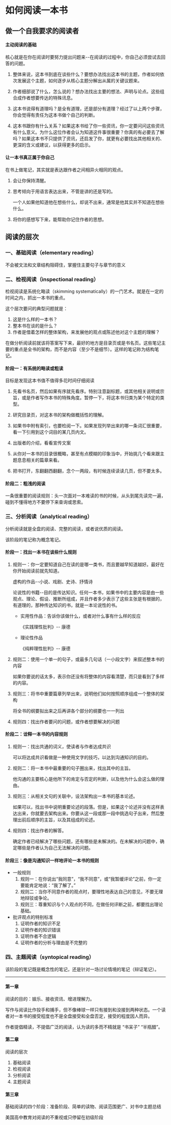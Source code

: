 # 如何阅读一本书

## 做一个自我要求的阅读者

#### 主动阅读的基础

核心就是在你在阅读时要努力提出问题来--在阅读的过程中，你自己必须尝试去回答的问题。

1. 整体来说，这本书到底在谈些什么？要想办法找出这本书的主题，作者如何依次发展这个主题，如何逐步从核心主题分解出从属的关键议题来。

2. 作者细部说了什么，怎么说的？想办法找出主要的想法、声明与论点。这些组合成作者想要传达的特殊讯息。

3. 这本书说得有道理吗？是全有道理，还是部分有道理？经过了以上两个步骤，你会觉得有责任为这本书做个自己的判断。

4. 这本书跟你有什么关系？如果这本书给了你一些资讯，你一定要问问这些资讯有什么意义。为什么这位作者会认为知道这件事很重要？你真的有必要去了解吗？如果这本书不只提供了资讯，还启发了你，就更有必要找出其他相关的、更深的含义或建议，以获得更多的启示。

#### 让一本书真正属于你自己

在书上做笔记，其实就是表达跟作者之间相异火相同的观点。

1. 会让你保持清醒。
2. 思考倾向于用语言表达出来，不管是讲的还是写的。

    一个人如果他知道他在想些什么，却说不出来，通常是他其实并不知道在想些什么。

3. 将你的感想写下来，能帮助你记住作者的思想。


## 阅读的层次

### 一、基础阅读（elementary reading）

不会被文法和文章结构阻碍住，掌握住主要句子与章节的意义

### 二、检视阅读（inspectional reading）

检视阅读是系统化略读（skimming systematically）的一门艺术。就是在一定的时间之内，抓出一本书的重点。

这个层次要问的典型问题就是：

1. 这是什么样的一本书？
2. 整本书在谈的是什么？
3. 作者是借着怎样的整体架构，来发展他的观点或陈述他对这个主题的理解？

在做分析阅读前就该将答案写下来，最好的地方是目录页或是书名页。这些笔记主要的重点是全书的架构，而不是内容（至少不是细节）。这样的笔记称为结构笔记。
    

<!-- 
    这本书在谈什么？
    这本书的架构如何？
    这本书包含哪些部分？
    这是哪一类的书--小说、历史还是科学论文？ 
-->

#### 阶段一：有系统的略读或粗读

目标是发现这本书值不值得多花时间仔细阅读

1. 先看书名页，然后如果有序就先看序。特别注意副标题，或其他相关说明或宗旨，或是作者写作本书的特殊角度。暂停一下，将这本书归类为某个特定的类型。

2. 研究目录页，对这本书的架构做概括性的理解。

3. 如果书中附有索引，也要检阅一下。如果发现列举出来的哪一条词汇很重要，看一下引用到这个词目的某几页内文。

4. 出版者的介绍，看看宣传文案

5. 从你对一本书的目录很概略，甚至有点模糊的印象当中，开始挑几个看来跟主题息息相关的篇章来看。

6. 把书打开，东翻翻西翻翻，念个一两段，有时候连续读读几页，但不要太多。

#### 阶段二：粗浅的阅读

一条很重要的阅读规则：头一次面对一本难读的书的时候，从头到尾先读完一遍，碰到不懂得地方不要停下来查询或思索。

### 三、分析阅读（analytical reading）

分析阅读就是全盘的阅读、完整的阅读，或者说优质的阅读。

该阶段的笔记称为概念笔记。

#### 阶段一：找出一本书在谈些什么规则

1. 规则一：你一定要知道自己在读的是哪一类书，而且要越早知道越好。最好在你开始阅读前就先知道。

    虚构的作品--小说、戏剧、史诗、抒情诗

    论说性的书籍--目的是传达知识。任何一本书，如果书中的主要内容是由一些观点、理论、假设、推断所组成，并且作者多少表示了这些主张是有根据的，有道理的，那种传达知识的书，就是一本论说性的书。
        
    - 实用性作品：告诉你该做什么，或者对什么事有什么样的反应

        《实践理性批判》-- 康德

    - 理论性作品

        《纯粹理性批判》-- 康德

2. 规则二：使用一个单一的句子，或最多几句话（一小段文字）来叙述整本书的内容

    如果你要说的话太多，表示你还没有将整体的内容看清楚，而只是看到了多样的内容。

3. 规则三：将书中重要篇章列举出来，说明他们如何按照顺序组成一个整体的架构

    将全书的纲要拟出来之后再讲各个部分的纲要也一一列出

4. 规则四：找出作者要问的问题，或作者想要解决的问题

#### 阶段二：诠释一本书的内容规则

1. 规则一：找出共通的词义，使读者与作者达成共识

    可以将达成共识看做是一种使用文字的技巧，以达到沟通知识的目的。

2. 规则二：将一本书中最重要的句子圈出来，找出其中的主旨。

    <!-- 从作者的观点来看，最重要的句子就是在整个论述中，阐述作者判断的部分。 -->

    他沟通的主要核心是他所下的肯定与否定的判断，以及他为什么会这么做的理由。

3. 规则三：从相关文句的关联中，设法架构出一本书的基本论述。

    如果可以，找出书中说明重要论述的段落。但是，如果这个论述并没有这样表达出来，你就要去架构出来。你要从这一段或那一段中挑选句子出来，然后整理出前后顺序的主旨，以及其组成的论述。
4. 规则四：找出作者的解答。

    确定作者已经解决了哪些问题，还有哪些是未解决的。在未解决的问题中，确定哪些是作者认为自己无法解决的问题。

#### 阶段三：像是沟通知识一样地评论一本书的规则

- 一般规则
    1. 规则一：在你说出“我同意”，“我不同意”，或“我暂缓评论”之前，你一定要能肯定地说：“我了解了。”
    2. 规则二：当你不同意作者的观点时，要理性地表达自己的意见，不要无理地辩驳或争论。
    3. 规则三：尊重知识与个人观点的不同，在做任何评断之前，都要找出理论基础。
- 批评观点的特别标准
    1. 证明作者的知识不足
    2. 证明作者的知识错误
    3. 证明作者不合逻辑
    4. 证明作者的分析与理由是不完整的

### 四、主题阅读（syntopical reading）

该阶段的笔记既是概念性的笔记，还是针对一场讨论情境的笔记（辩证笔记）。

- - -

#### 第一章

阅读的目的：娱乐、接收资讯、增进理解力。

写作与阅读比作投手和捕手，但不像棒球一样只有接到和没接到两种状态。一个读者对一本书的接受程度也不是全盘接受和全盘否定，接受的程度因人而异。

作者提倡精读，不提倡广泛的阅读，认为读的多而不精就是 “书呆子” “半瓶醋”。

#### 第二章

阅读的层次
1. 基础阅读
2. 检视阅读
3. 分析阅读
4. 主题阅读

#### 第三章

基础阅读的四个阶段：准备阶段、简单的读物、阅读范围更广、对书中主题总结

美国高中教育对阅读的不重视或只停留在初级阶段











